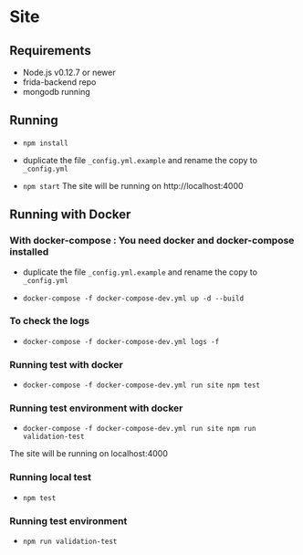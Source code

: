 # Site


## Requirements

- Node.js v0.12.7 or newer
- frida-backend repo
- mongodb running

## Running

- `npm install`
- duplicate the file `_config.yml.example` and rename the copy to `_config.yml`

- `npm start`
The site will be running on http://localhost:4000

## Running with Docker
### With docker-compose : You need docker and docker-compose installed

- duplicate the file `_config.yml.example` and rename the copy to `_config.yml`

- `docker-compose -f docker-compose-dev.yml up -d --build`

### To check the logs

- `docker-compose -f docker-compose-dev.yml logs -f`

### Running test with docker

- `docker-compose -f docker-compose-dev.yml run site npm test`

### Running test environment with docker

- `docker-compose -f docker-compose-dev.yml run site npm run validation-test`

The site will be running on localhost:4000

### Running local test
- `npm test`

### Running test environment

- `npm run validation-test	`
